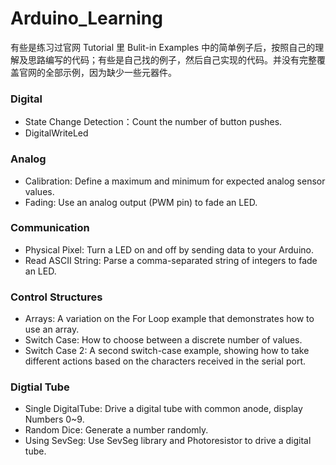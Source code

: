 # Arduino_Learning
有些是练习过官网 Tutorial 里 Bulit-in Examples 中的简单例子后，按照自己的理解及思路编写的代码；有些是自己找的例子，然后自己实现的代码。并没有完整覆盖官网的全部示例，因为缺少一些元器件。


### Digital

+ State Change Detection：Count the number of button pushes.
+ DigitalWriteLed


### Analog

+ Calibration: Define a maximum and minimum for expected analog sensor values.
+ Fading: Use an analog output (PWM pin) to fade an LED.


### Communication

+ Physical Pixel: Turn a LED on and off by sending data to your Arduino.
+ Read ASCII String: Parse a comma-separated string of integers to fade an LED.

### Control Structures
+ Arrays: A variation on the For Loop example that demonstrates how to use an array.
+ Switch Case: How to choose between a discrete number of values.
+ Switch Case 2: A second switch-case example, showing how to take different actions based on the characters received in the serial port.


### Digtial Tube
+ Single DigitalTube: Drive a digital tube with common anode, display Numbers 0~9.
+ Random Dice: Generate a number randomly.
+ Using SevSeg: Use SevSeg library and Photoresistor to drive a digital tube.
